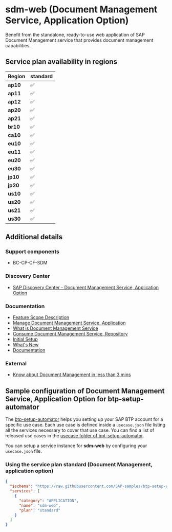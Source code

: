 # sdm-web (Document Management Service, Application Option)

Benefit from the standalone, ready-to-use web application of SAP Document Management service that provides document management capabilities.

## Service plan availability in regions

| Region | standard |
|--------|----------|
|  **ap10** | ✅ |
|  **ap11** | ✅ |
|  **ap12** | ✅ |
|  **ap20** | ✅ |
|  **ap21** | ✅ |
|  **br10** | ✅ |
|  **ca10** | ✅ |
|  **eu10** | ✅ |
|  **eu11** | ✅ |
|  **eu20** | ✅ |
|  **eu30** | ✅ |
|  **jp10** | ✅ |
|  **jp20** | ✅ |
|  **us10** | ✅ |
|  **us20** | ✅ |
|  **us21** | ✅ |
|  **us30** | ✅ |

## Additional details

### Support components

- BC-CP-CF-SDM

### Discovery Center

- [SAP Discovery Center - Document Management Service, Application Option](https://discovery-center.cloud.sap/serviceCatalog/document-management-service-application-option)

### Documentation

- [Feature Scope Description](https://help.sap.com/doc/4551b91432244b9586798187207100a7/)
- [Manage Document Management Service, Application](https://help.sap.com/docs/BTP/f6e70dd4bffa4b65965b43feed4c9429/24382e5628cf4607816e1120e1db98f2.html)
- [What is Document Management Service](https://help.sap.com/docs/BTP/f6e70dd4bffa4b65965b43feed4c9429/27e742e062924d72a9f1cb94a8c8346c.html)
- [Consume Document Management Service, Repository](https://help.sap.com/docs/BTP/f6e70dd4bffa4b65965b43feed4c9429/59e3cb769e4f4487a2417d59d65f8276.html)
- [Initial Setup](https://help.sap.com/docs/BTP/f6e70dd4bffa4b65965b43feed4c9429/636e8820ed3d4887813ea2c2cae47e23.html)
- [What's New](https://help.sap.com/docs/BTP/f6e70dd4bffa4b65965b43feed4c9429/c54fa8c2b5164dc2ae636e44fe92cacd.html)
- [Documentation](https://help.sap.com/docs/DOCUMENT_MANAGEMENT)

### External

- [Know about Document Management in less than 3 mins](https://www.youtube.com/embed/AwFlRaEmUvo)

## Sample configuration of **Document Management Service, Application Option** for btp-setup-automator

The [btp-setup-automator](https://github.com/SAP-samples/btp-setup-automator) helps you setting up your SAP BTP account for a specific use case. Each use case is defined inside a `usecase.json` file listing all the services necessary to cover that use case. You can find a list of released use cases in the [usecase folder of bpt-setup-automator](https://github.com/SAP-samples/btp-setup-automator/tree/main/usecases).

You can setup a service instance for **sdm-web** by configuring your `usecase.json` file.

### Using the service plan **standard** (Document Management, application option)

```json
{
  "$schema": "https://raw.githubusercontent.com/SAP-samples/btp-setup-automator/main/libs/btpsa-usecase.json",
  "services": [
    {
      "category": "APPLICATION",
      "name": "sdm-web",
      "plan": "standard"
    }
  ]
}
```
